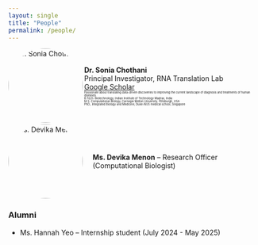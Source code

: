 ```yaml
---
layout: single
title: "People"
permalink: /people/
---
```


  <div style="display: flex; align-items: center; gap: 3px; margin-bottom: 3px;">
  <img 
    src="{{ '/assets/images/Sonia.webp' | relative_url }}" 
    alt="Dr. Sonia Chothani" 
    style="width: 150px; height: 150px; border-radius: 50%; object-fit: cover;" />

  <div>
    <strong>Dr. Sonia Chothani</strong><br>
    Principal Investigator, RNA Translation Lab<br>
    <a href="https://scholar.google.com/citations?user=HdP8YrIAAAAJ&hl=en&oi=ao" target="_blank">Google Scholar</a><br>
    <div style="font-size: 0.4em;">
    Passionate about translating data-driven discoveries to improving the current landscape of diagnosis and treatments of human diseases. <br>
    B.Tech. Biotechnology, Indian Institute of Technology Madras, India <br>
    M.S. Computational Biology, Carnegie Mellon University, Pittsburgh, USA<br>
    PhD., Integrated Biology and Medicine, Duke-NUS medical school, Singapore<br>
    </div>
  </div>
  </div>

<div style="display: flex; align-items: center; gap: 20px; margin-bottom: 20px;">
  <img 
    src="{{ '/assets/images/Devika.jpg' | relative_url }}" 
    alt="Ms. Devika Menon" 
    style="width: 150px; height: 150px; border-radius: 50%; object-fit: cover;" />
  <div>
    <strong>Ms. Devika Menon</strong> – Research Officer (Computational Biologist)
  </div>
</div>

### Alumni
- Ms. Hannah Yeo – Internship student (July 2024 - May 2025)
